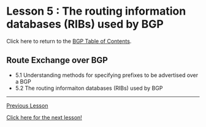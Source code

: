 # Lesson 5 : The routing information databases (RIBs) used by BGP

Click here to return to the [BGP Table of Contents](../README.md).

## Route Exchange over BGP

* 5.1 Understanding methods for specifying prefixes to be advertised over a BGP
* 5.2 The routing informaiton databases (RIBs) used by BGP


---

[Previous Lesson](./5.1.md)

[Click here for the next lesson!](./#)

